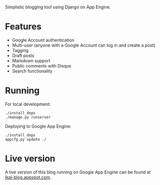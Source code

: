 Simplistic blogging tool using Django on App Engine.

# Features

* Google Account authentication
* Multi-user (anyone with a Google Account can log in and create a post)
* Tagging
* Draft posts
* Markdown support
* Public comments with Disqus
* Search functionality

# Running

For local development:

	./install_deps
	./manage.py runserver

Deploying to Google App Engine:

	./install_deps
	appcfg.py update ./

# Live version

A live version of this blog running on Google App Engine can be found at [jkal-blog.appspot.com](https://jkal-blog.appspot.com).